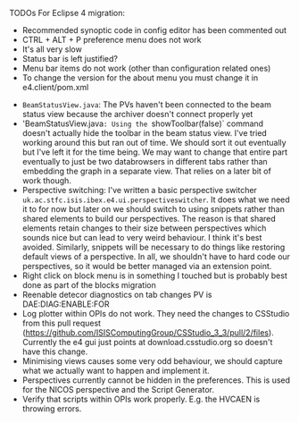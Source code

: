 TODOs For Eclipse 4 migration:

* Recommended synoptic code in config editor has been commented out
* CTRL + ALT + P preference menu does not work 
* It's all very slow
* Status bar is left justified?
* Menu bar items do not work (other than configuration related ones)
* To change the version for the about menu you must change it in e4.client/pom.xml
- `BeamStatusView.java`: The PVs haven't been connected to the beam status view because the archiver doesn't connect properly yet
- 'BeamStatusView.java`: Using the `showToolbar(false)` command doesn't actually hide the toolbar in the beam status view. I've tried working around this but ran out of time. We should sort it out eventually but I've left it for the time being. We may want to change that entire part eventually to just be two databrowsers in different tabs rather than embedding the graph in a separate view. That relies on a later bit of work though.
- Perspective switching: I've written a basic perspective switcher `uk.ac.stfc.isis.ibex.e4.ui.perspectiveswitcher`. It does what we need it to for now but later on we should switch to using snippets rather than shared elements to build our perspectives. The reason is that shared elements retain changes to their size between perspectives which sounds nice but can lead to very weird behaviour. I think it's best avoided. Similarly, snippets will be necessary to do things like restoring default views of a perspective. In all, we shouldn't have to hard code our perspectives, so it would be better managed via an extension point.
- Right click on block menu is in something I touched but is probably best done as part of the blocks migration
- Reenable detecor diagnostics on tab changes PV is DAE:DIAG:ENABLE:FOR
- Log plotter within OPIs do not work. They need the changes to CSStudio from this pull request (https://github.com/ISISComputingGroup/CSStudio_3_3/pull/2/files). Currently the e4 gui just points at download.csstudio.org so doesn't have this change.
- Minimising views causes some very odd behaviour, we should capture what we actually want to happen and implement it.
- Perspectives currently cannot be hidden in the preferences. This is used for the NICOS perspective and the Script Generator.
- Verify that scripts within OPIs work properly. E.g. the HVCAEN is throwing errors.
